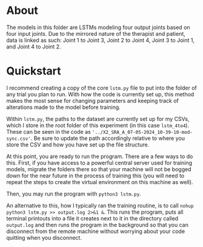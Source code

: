 # About
The models in this folder are LSTMs modeling four output joints based on four input joints. Due to the mirrored nature of the therapist and patient, data is linked as such: Joint 1 to Joint 3, Joint 2 to Joint 4, Joint 3 to Joint 1, and Joint 4 to Joint 2.

# Quickstart
I recommend creating a copy of the core `lstm.py` file to put into the folder of any trial you plan to run. With how the code is currently set up, this method makes the most sense for changing parameters and keeping track of alterations made to the model before training.

Within `lstm.py`, the paths to the dataset are currently set up for my CSVs, which I store in the root folder of this experiment (in this case `lstm_4to4`). These can be seen in the code as `'../X2_SRA_A_07-05-2024_10-39-10-mod-sync.csv'`. Be sure to update the path accordingly relative to where you store the CSV and how you have set up the file structure.

At this point, you are ready to run the program. There are a few ways to do this. First, if you have access to a powerful central server used for training models, migrate the folders there so that your machine will not be bogged down for the near future in the process of training this (you will need to repeat the steps to create the virtual environment on this machine as well).

Then, you may run the program with `python3 lstm.py`.

An alternative to this, how I typically ran the training routine, is to call `nohup python3 lstm.py >> output.log 2>&1 &`. This runs the program, puts all terminal printouts into a file it creates next to it in the directory called `output.log` and then runs the program in the background so that you can disconnect from the remote machine without worrying about your code quitting when you disconnect.

<!-- # Testing (Validation)
As I was new to the world of Machine Learning, I did not yet quite have a grasp on all the terminology at this point in the project, and when I learned of the difference, decided to continue making progress rather than being concerned with diction. Because of this, `validation.py` is what is used to test the model after it has been trained.

`validation.py` contains code to plot a variety of graphs for interpreting the results of the model training. As with above, ensure the path to the CSV files is input accordingly, and the Joints that were read for training the model are the same as they were in `lstm.py`. 

The chunks of plotting code are labeled for what they will produce. There is capacity to create plots for the histogram of errors, true data and predicted data, error over time, and plotting the data normalized into one period or gait phase with the mean and standard deviation or the mean and standard deviation of error for that same period. Include or comment out any of these chunks as you desire.

Within `validation.py` are additional instructions and hints throughout the file as comments to help clarify different portions of the code to ensure the best plotting possible.

With that, you may run the program with `python3 validation.py`. -->
